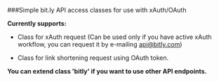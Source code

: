 ###Simple bit.ly API access classes for use with xAuth/OAuth

**Currently supports:**

* Class for xAuth request (Can be used only if you have active xAuth workflow, you can request it by e-mailing api@bitly.com)

* Class for link shortening request using OAuth token.


**You can extend class 'bitly' if you want to use other API endpoints.**